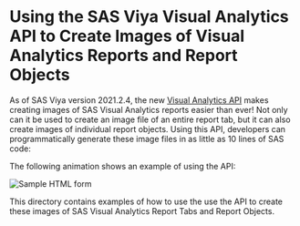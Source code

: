 # Using the SAS Viya Visual Analytics API to Create Images of Visual Analytics Reports and Report Objects


As of SAS Viya version 2021.2.4, the new [Visual Analytics API](https://developer.sas.com/apis/rest/Visualization/#visual-analytics) makes creating images of SAS Visual Analytics reports easier than ever!   Not only can it be used to create an image file of an entire report tab, but it can also create images of individual report objects.  Using this API, developers can programmatically generate these image files in as little as 10 lines of SAS code:

The following animation shows an example of using the API:

![Sample HTML form](./JES_API_Final.gif)

This directory contains examples of how to use the use the API to create these images of SAS Visual Analytics Report Tabs and Report Objects.
